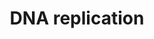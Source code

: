 ---
annotations:
- type: Pathway Ontology
  value: DNA replication pathway
authors:
- MaintBot
- Thomas
- Anwesha
- Christine Chichester
- Egonw
- Eweitz
- Finterly
description: 'DNA replication, the basis for biological inheritance, is a fundamental
  process occurring in all living organisms to copy their DNA. This process is "replication"
  in that each strand of the original double-stranded DNA molecule serves as template
  for the reproduction of the complementary strand. Hence, following DNA replication,
  two identical DNA molecules have been produced from a single double-stranded DNA
  molecule. Cellular proofreading and error-checking mechanisms ensure near perfect
  fidelity for DNA replication.  Source: [[wikipedia:DNA_replication|Wikipedia]]'
last-edited: 2021-06-10
organisms:
- Anopheles gambiae
redirect_from:
- /index.php/Pathway:WP1223
- /instance/WP1223
schema-jsonld:
- '@context': https://schema.org/
  '@id': https://wikipathways.github.io/pathways/WP1223.html
  '@type': Dataset
  creator:
    '@type': Organization
    name: WikiPathways
  description: 'DNA replication, the basis for biological inheritance, is a fundamental
    process occurring in all living organisms to copy their DNA. This process is "replication"
    in that each strand of the original double-stranded DNA molecule serves as template
    for the reproduction of the complementary strand. Hence, following DNA replication,
    two identical DNA molecules have been produced from a single double-stranded DNA
    molecule. Cellular proofreading and error-checking mechanisms ensure near perfect
    fidelity for DNA replication.  Source: [[wikipedia:DNA_replication|Wikipedia]]'
  keywords:
  - ASK
  - ADP
  - GMNN
  - RPA3
  - AgaP_AGAP007477
  - AgaP_AGAP008910
  - AgaP_AGAP001929
  - AgaP_AGAP004615
  - AgaP_AGAP001421
  - AgaP_AGAP004956
  - AgaP_AGAP007063
  - AgaP_AGAP001135
  - AgaP_AGAP011246
  - AgaP_AGAP009047
  - AgaP_AGAP005321
  - AgaP_AGAP000474
  - AgaP_AGAP008723
  - AgaP_AGAP001971
  - UTP
  - RPA4
  - AgaP_AGAP000978
  - AgaP_AGAP010220
  - AgaP_AGAP010406
  - AgaP_AGAP004614
  - AgaP_AGAP001290
  - AgaP_AGAP003093
  - AgaP_AGAP004392
  - POLD4
  - AgaP_AGAP008332
  - AgaP_AGAP004579
  - AgaP_AGAP005176
  - AgaP_AGAP007927
  - CTP
  - dCTP
  - AgaP_AGAP006387
  - POLD3
  - AgaP_AGAP011961
  - AgaP_AGAP004408
  - AgaP_AGAP010219
  - dUTP
  - CDC7
  - AgaP_AGAP005800
  - AgaP_AGAP005144
  - POLD1
  - AgaP_AGAP004275
  - AgaP_AGAP006065
  - AgaP_AGAP004957
  - ATP
  - GTP
  - dATP
  - dGTP
  license: CC0
  name: DNA replication
seo: CreativeWork
title: DNA replication
wpid: WP1223
---
